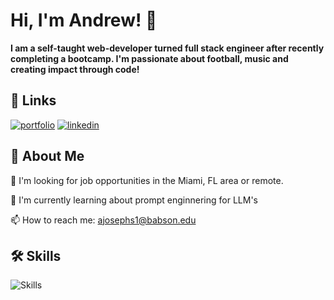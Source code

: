 
# Hi, I'm Andrew! 👋

**I am a self-taught web-developer turned full stack engineer after recently completing a bootcamp. I'm passionate about football, music and creating impact through code!**


## 🔗 Links
[![portfolio](https://img.shields.io/badge/my_portfolio-000?style=for-the-badge&logo=ko-fi&logoColor=white)](https://ajosephs1.github.io/)
[![linkedin](https://img.shields.io/badge/linkedin-0A66C2?style=for-the-badge&logo=linkedin&logoColor=white)](https://www.linkedin.com/in/andrewjosephs1/)


## 🚀 About Me
🤔 I'm looking for job opportunities in the Miami, FL area or remote.

🧠 I'm currently learning about prompt enginnering for LLM's

📫 How to reach me: ajosephs1@babson.edu


## 🛠 Skills
![Skills](https://skillicons.dev/icons?i=html,css,sass,js,react,nodejs,express,astro,mysql,git,postman,jest,vscode)

